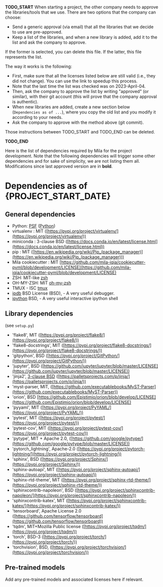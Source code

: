 __TODO_START__
When starting a project, the other company needs to approve the libraries/tools that we use.
There are two options that the company can choose:
- Send a generic approval (via email) that all the libraries that we decide to use are pre-approved.
- Keep a list of the libraries, and when a new library is added, add it to the list and ask the company to approve.

If the former is selected, you can delete this file.
If the latter, this file represents the list.

The way it works is the following:
- First, make sure that all the licenses listed below are still valid (i.e., they did not change). You can use the link to speedup this process.
- Note that the last time the list was checked was on 2023-April-04.
- Then, ask the company to approve the list by writing "approved" (or similar), with their git account (this will prove that the company approval is authentic).
- When new libraries are added, create a new section below (`Dependencies as of ...`), where you copy the old list and you modify it according to your needs.
- Ask the company to approve with the method above (git commit).

Those instructions between TODO_START and TODO_END can be deleted.

__TODO_END__

Here is the list of dependencies required by Mila for the project development.
Note that the following dependencies will trigger some other dependencies and for sake of simplicity,
we are not listing them all. Modifications since last approved version are in **bold**.

# Dependencies as of {PROJECT_START_DATE}

## General dependencies

* Python: [PSF](https://docs.python.org/3/license.html#psf-license) ([Python](https://www.python.org/))
* virtualenv : MIT ([https://pypi.org/project/virtualenv/](https://pypi.org/project/virtualenv/))
* miniconda : 3-clause BSD ([https://docs.conda.io/en/latest/license.html](https://docs.conda.io/en/latest/license.html))
* pip : MIT ([https://en.wikipedia.org/wiki/Pip_(package_manager)](https://en.wikipedia.org/wiki/Pip_(package_manager)))
* Mila cookiecutter : MIT [https://github.com/mila-iqia/cookiecutter-pyml/blob/development/LICENSE](https://github.com/mila-iqia/cookiecutter-pyml/blob/development/LICENSE)
* ZSH: MIT-like [zsh](http://zsh.sourceforge.net/)
* OH-MY-ZSH: MIT [oh-my-zsh](https://github.com/ohmyzsh/ohmyzsh/)
* TMUX - ISC [tmux](https://github.com/tmux/tmux/)
* [ipdb](https://pypi.org/project/ipdb/) BSD License (BSD), - A very useful debugger.
* [ipython](https://pypi.org/project/ipython/) BSD, - A very useful interactive ipython shell

## Library dependencies
(see `setup.py`)

* 'flake8', MIT ([https://pypi.org/project/flake8/](https://pypi.org/project/flake8/))
* 'flake8-docstrings', MIT ([https://pypi.org/project/flake8-docstrings/](https://pypi.org/project/flake8-docstrings/))
* 'gitpython', BSD ([https://pypi.org/project/GitPython/](https://pypi.org/project/GitPython/))
* 'jupyter', BSD ([https://github.com/jupyter/jupyter/blob/master/LICENSE](https://github.com/jupyter/jupyter/blob/master/LICENSE))
* 'jinja2', [3-clause BSD](https://jinja.palletsprojects.com/en/3.1.x/license/) ([https://palletsprojects.com/p/jinja/](https://palletsprojects.com/p/jinja/))
* 'myst-parser, MIT, ([https://github.com/executablebooks/MyST-Parser](https://github.com/executablebooks/MyST-Parser))
* 'orion', BSD [https://github.com/Epistimio/orion/blob/develop/LICENSE](https://github.com/Epistimio/orion/blob/develop/LICENSE)
* 'pyyaml', MIT ([https://pypi.org/project/PyYAML/](https://pypi.org/project/PyYAML/))
* 'pytest', MIT ([https://pypi.org/project/pytest/](https://pypi.org/project/pytest/))
* 'pytest-cov', MIT ([https://pypi.org/project/pytest-cov/](https://pypi.org/project/pytest-cov/))
* 'pytype', MIT + Apache 2.0, ([https://github.com/google/pytype/](https://github.com/google/pytype/blob/master/LICENSE))
* 'pytorch_lightning', Apache-2.0 ([https://pypi.org/project/pytorch-lightning/](https://pypi.org/project/pytorch-lightning/))
* 'sphinx', BSD ([https://pypi.org/project/Sphinx/](https://pypi.org/project/Sphinx/))
* 'sphinx-autoapi', MIT ([https://pypi.org/project/sphinx-autoapi/](https://pypi.org/project/sphinx-autoapi/))
* 'sphinx-rtd-theme', MIT ([https://pypi.org/project/sphinx-rtd-theme/](https://pypi.org/project/sphinx-rtd-theme/))
* 'sphinxcontrib-napoleon', BSD ([https://pypi.org/project/sphinxcontrib-napoleon/](https://pypi.org/project/sphinxcontrib-napoleon/))
* 'sphinxcontrib-katex', MIT ([https://pypi.org/project/sphinxcontrib-katex/](https://pypi.org/project/sphinxcontrib-katex/))
* 'tensorboard', Apache License 2.0 ([https://github.com/tensorflow/tensorboard](https://github.com/tensorflow/tensorboard))
* 'tqdm', MIT+Mozilla Public license ([https://pypi.org/project/tqdm/](https://pypi.org/project/tqdm/))
* 'torch', BSD-3 ([https://pypi.org/project/torch/](https://pypi.org/project/torch/))
* 'torchvision', BSD, ([https://pypi.org/project/torchvision/](https://pypi.org/project/torchvision/))

## Pre-trained models
Add any pre-trained models and associated licenses here if relevant.